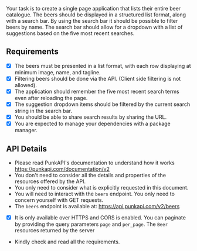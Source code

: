 Your task is to create a single page application that lists their entire beer catalogue.
The beers should be displayed in a structured list format, along with a search bar. By using
the search bar it should be possible to filter beers by name. The search bar should allow for
a dropdown with a list of suggestions based on the five most recent searches.

## Requirements

- [x] The beers must be presented in a list format, with each row displaying at minimum image, name, and tagline.
- [x] Filtering beers should be done via the API. (Client side filtering is not allowed). 
- [x] The application should remember the five most recent search terms even after reloading the page.
- [x] The suggestion dropdown items should be filtered by the current search string in the search bar.
- [x] You should be able to share search results by sharing the URL.
- [x] You are expected to manage your dependencies with a package manager.

## API Details

- Please read PunkAPI's documentation to understand how it works https://punkapi.com/documentation/v2
- You don't need to consider all the details and properties of the resources offered by the API.
- You only need to consider what is explicitly requested in this document.
- You will need to interact with the `beers` endpoint. You only need to concern yourself with GET requests.
- The `beers` endpoint is available at: https://api.punkapi.com/v2/beers
- [x] It is only available over HTTPS and CORS is enabled. You can paginate by providing the query parameters `page` and `per_page`. The `Beer` resources returned by the server
- Kindly check and read all the requirements.
